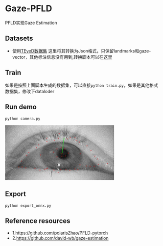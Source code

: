 # Gaze-PFLD
PFLD实现Gaze Estimation

## Datasets
* 使用[TEyeD数据集](https://unitc-my.sharepoint.com/personal/iitfu01_cloud_uni-tuebingen_de/_layouts/15/onedrive.aspx?id=%2Fpersonal%2Fiitfu01%5Fcloud%5Funi%2Dtuebingen%5Fde%2FDocuments%2F20MioEyeDS&originalPath=aHR0cHM6Ly91bml0Yy1teS5zaGFyZXBvaW50LmNvbS86ZjovZy9wZXJzb25hbC9paXRmdTAxX2Nsb3VkX3VuaS10dWViaW5nZW5fZGUvRXZyTlBkdGlnRlZIdENNZUZLU3lMbFVCZXBPY2JYMG5Fa2Ftd2VlWmEwczlTUT9ydGltZT1rdC1fVTUwQTJVZw)
  这里将其转换为Json格式，只保留landmarks和gaze-vector，其他标注信息没有用到,转换脚本可以在[这里](https://blog.csdn.net/ycdhqzhiai/article/details/115750689?spm=1001.2014.3001.5501)
## Train
如果是按照上面脚本生成的数据集，可以直接`python train.py`，如果是其他格式数据集，修改下dataloder

## Run demo
```
python camera.py
```
![第一个epoch结果](https://github.com/ycdhqzhiai/Gaze-PFLD/blob/main/gaze.jpg)

## Export
```python
python export_onnx.py
```
## Reference resources
* 1.https://github.com/polarisZhao/PFLD-pytorch</br>
* 2.https://github.com/david-wb/gaze-estimation
